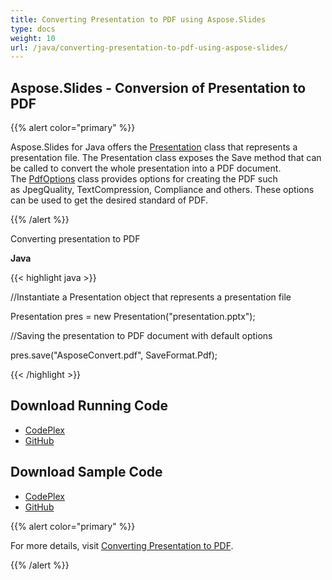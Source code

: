```yaml
---
title: Converting Presentation to PDF using Aspose.Slides
type: docs
weight: 10
url: /java/converting-presentation-to-pdf-using-aspose-slides/
---
```


## **Aspose.Slides - Conversion of Presentation to PDF**
{{% alert color="primary" %}} 

Aspose.Slides for Java offers the [Presentation](/pages/createpage.action?spaceKey=slidesjava&title=com.aspose.slides.Presentation+Class&linkCreation=true&fromPageId=9503610) class that represents a presentation file. The Presentation class exposes the Save method that can be called to convert the whole presentation into a PDF document. The [PdfOptions](/pages/createpage.action?spaceKey=slidesjava&title=com.aspose.slides.PdfOptions+Class&linkCreation=true&fromPageId=9503610) class provides options for creating the PDF such as JpegQuality, TextCompression, Compliance and others. These options can be used to get the desired standard of PDF.

{{% /alert %}} 

Converting presentation to PDF

**Java**

{{< highlight java >}}

 //Instantiate a Presentation object that represents a presentation file

Presentation pres = new Presentation("presentation.pptx");

//Saving the presentation to PDF document with default options

pres.save("AsposeConvert.pdf", SaveFormat.Pdf);

{{< /highlight >}}
## **Download Running Code**
- [CodePlex](https://asposeslidesjavaapachepoi.codeplex.com/releases/view/618722)
- [GitHub](https://github.com/aspose-slides/Aspose.Slides-for-Java/releases/tag/Aspose.Slides_Java_for_Apache_POI-v1.0.0)
## **Download Sample Code**
- [CodePlex](https://asposeslidesjavaapachepoi.codeplex.com/SourceControl/latest#src/main/java/com/aspose/slides/examples/asposefeatures/presentation/converttoPDF/AsposeConverter.java)
- [GitHub](https://github.com/aspose-slides/Aspose.Slides-for-Java/tree/master/Plugins/Aspose_Slides_for_Apache_POI/src/main/java/com/aspose/slides/examples/asposefeatures/presentation/converttoPDF/AsposeConverter.java)

{{% alert color="primary" %}} 

For more details, visit [Converting Presentation to PDF](http://www.aspose.com/docs/display/slidesjava/Converting+Presentation+to+PDF).

{{% /alert %}}
